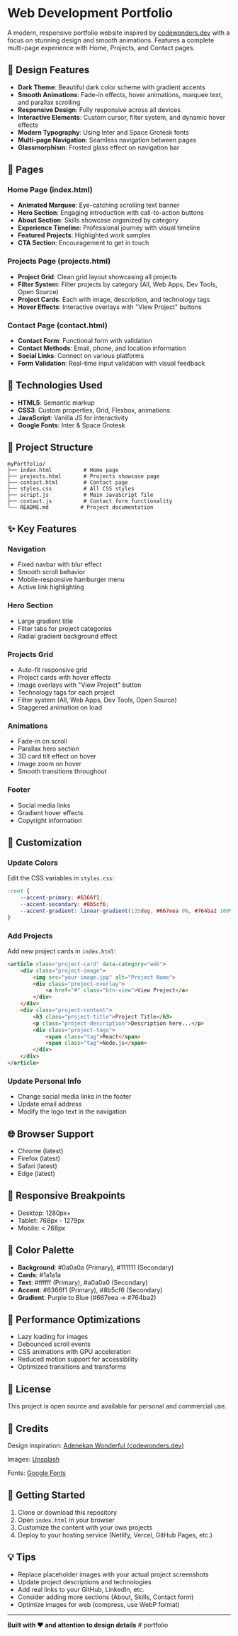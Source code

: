 # Web Development Portfolio

A modern, responsive portfolio website inspired by [codewonders.dev](https://www.codewonders.dev) with a focus on stunning design and smooth animations. Features a complete multi-page experience with Home, Projects, and Contact pages.

## 🎨 Design Features

- **Dark Theme**: Beautiful dark color scheme with gradient accents
- **Smooth Animations**: Fade-in effects, hover animations, marquee text, and parallax scrolling
- **Responsive Design**: Fully responsive across all devices
- **Interactive Elements**: Custom cursor, filter system, and dynamic hover effects
- **Modern Typography**: Using Inter and Space Grotesk fonts
- **Multi-page Navigation**: Seamless navigation between pages
- **Glassmorphism**: Frosted glass effect on navigation bar

## 📄 Pages

### Home Page (index.html)
- **Animated Marquee**: Eye-catching scrolling text banner
- **Hero Section**: Engaging introduction with call-to-action buttons
- **About Section**: Skills showcase organized by category
- **Experience Timeline**: Professional journey with visual timeline
- **Featured Projects**: Highlighted work samples
- **CTA Section**: Encouragement to get in touch

### Projects Page (projects.html)
- **Project Grid**: Clean grid layout showcasing all projects
- **Filter System**: Filter projects by category (All, Web Apps, Dev Tools, Open Source)
- **Project Cards**: Each with image, description, and technology tags
- **Hover Effects**: Interactive overlays with "View Project" buttons

### Contact Page (contact.html)
- **Contact Form**: Functional form with validation
- **Contact Methods**: Email, phone, and location information
- **Social Links**: Connect on various platforms
- **Form Validation**: Real-time input validation with visual feedback

## 🚀 Technologies Used

- **HTML5**: Semantic markup
- **CSS3**: Custom properties, Grid, Flexbox, animations
- **JavaScript**: Vanilla JS for interactivity
- **Google Fonts**: Inter & Space Grotesk

## 📁 Project Structure

```
myPortfolio/
├── index.html          # Home page
├── projects.html       # Projects showcase page
├── contact.html        # Contact page
├── styles.css          # All CSS styles
├── script.js           # Main JavaScript file
├── contact.js          # Contact form functionality
└── README.md          # Project documentation
```

## ✨ Key Features

### Navigation
- Fixed navbar with blur effect
- Smooth scroll behavior
- Mobile-responsive hamburger menu
- Active link highlighting

### Hero Section
- Large gradient title
- Filter tabs for project categories
- Radial gradient background effect

### Projects Grid
- Auto-fit responsive grid
- Project cards with hover effects
- Image overlays with "View Project" button
- Technology tags for each project
- Filter system (All, Web Apps, Dev Tools, Open Source)
- Staggered animation on load

### Animations
- Fade-in on scroll
- Parallax hero section
- 3D card tilt effect on hover
- Image zoom on hover
- Smooth transitions throughout

### Footer
- Social media links
- Gradient hover effects
- Copyright information

## 🎯 Customization

### Update Colors
Edit the CSS variables in `styles.css`:

```css
:root {
    --accent-primary: #6366f1;
    --accent-secondary: #8b5cf6;
    --accent-gradient: linear-gradient(135deg, #667eea 0%, #764ba2 100%);
}
```

### Add Projects
Add new project cards in `index.html`:

```html
<article class="project-card" data-category="web">
    <div class="project-image">
        <img src="your-image.jpg" alt="Project Name">
        <div class="project-overlay">
            <a href="#" class="btn-view">View Project</a>
        </div>
    </div>
    <div class="project-content">
        <h3 class="project-title">Project Title</h3>
        <p class="project-description">Description here...</p>
        <div class="project-tags">
            <span class="tag">React</span>
            <span class="tag">Node.js</span>
        </div>
    </div>
</article>
```

### Update Personal Info
- Change social media links in the footer
- Update email address
- Modify the logo text in the navigation

## 🌐 Browser Support

- Chrome (latest)
- Firefox (latest)
- Safari (latest)
- Edge (latest)

## 📱 Responsive Breakpoints

- Desktop: 1280px+
- Tablet: 768px - 1279px
- Mobile: < 768px

## 🎨 Color Palette

- **Background**: #0a0a0a (Primary), #111111 (Secondary)
- **Cards**: #1a1a1a
- **Text**: #ffffff (Primary), #a0a0a0 (Secondary)
- **Accent**: #6366f1 (Primary), #8b5cf6 (Secondary)
- **Gradient**: Purple to Blue (#667eea → #764ba2)

## 🔧 Performance Optimizations

- Lazy loading for images
- Debounced scroll events
- CSS animations with GPU acceleration
- Reduced motion support for accessibility
- Optimized transitions and transforms

## 📄 License

This project is open source and available for personal and commercial use.

## 🙏 Credits

Design inspiration: [Adenekan Wonderful (codewonders.dev)](https://www.codewonders.dev/projects)

Images: [Unsplash](https://unsplash.com)

Fonts: [Google Fonts](https://fonts.google.com)

## 🚀 Getting Started

1. Clone or download this repository
2. Open `index.html` in your browser
3. Customize the content with your own projects
4. Deploy to your hosting service (Netlify, Vercel, GitHub Pages, etc.)

## 💡 Tips

- Replace placeholder images with your actual project screenshots
- Update project descriptions and technologies
- Add real links to your GitHub, LinkedIn, etc.
- Consider adding more sections (About, Skills, Contact form)
- Optimize images for web (compress, use WebP format)

---

**Built with ❤️ and attention to design details**
#   p o r t f o l i o  
 